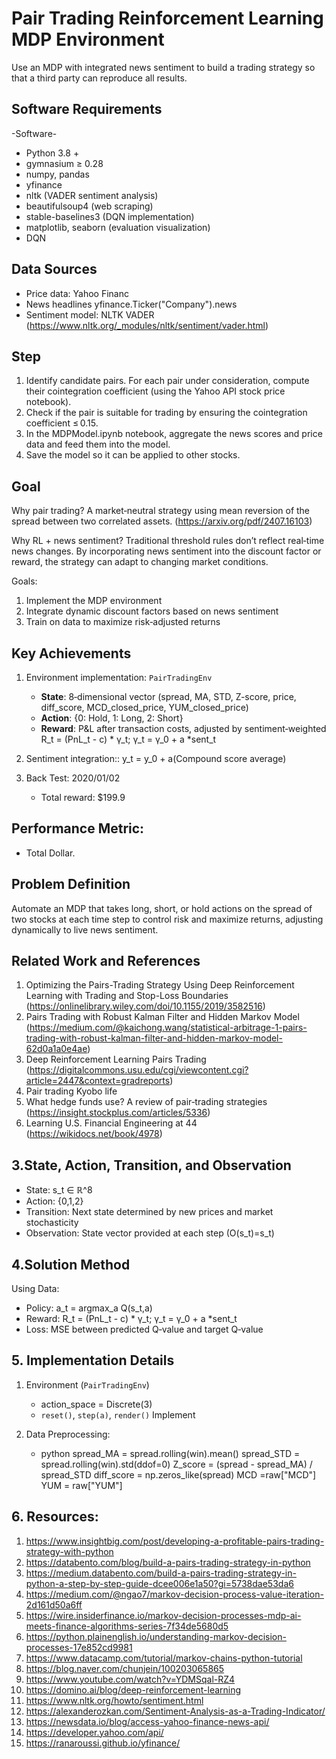 # Pair Trading Reinforcement Learning MDP Environment
Use an MDP with integrated news sentiment to build a trading strategy so that a third party can reproduce all results.

## Software Requirements

-Software-
 - Python 3.8 +  
  - gymnasium ≥ 0.28  
  - numpy, pandas  
  - yfinance
  - nltk (VADER sentiment analysis)  
  - beautifulsoup4 (web scraping)  
  - stable-baselines3 (DQN implementation)  
  - matplotlib, seaborn (evaluation visualization)
  - DQN

## Data Sources
- Price data: Yahoo Financ
- News headlines yfinance.Ticker("Company").news
- Sentiment model: NLTK VADER (https://www.nltk.org/_modules/nltk/sentiment/vader.html)

## Step
 1. Identify candidate pairs. For each pair under consideration, compute their cointegration coefficient (using the Yahoo API stock price notebook).
 2. Check if the pair is suitable for trading by ensuring the cointegration coefficient ≤ 0.15.
 3. In the MDPModel.ipynb notebook, aggregate the news scores and price data and feed them into the model.
 4. Save the model so it can be applied to other stocks.

## Goal
Why pair trading?
 A market‑neutral strategy using mean reversion of the spread between two correlated assets. (https://arxiv.org/pdf/2407.16103)
 
Why RL + news sentiment?
 Traditional threshold rules don’t reflect real‑time news changes. By incorporating news sentiment into the discount factor or reward, the strategy can adapt to changing market conditions.

Goals:
 1.  Implement the MDP environment
 2.  Integrate dynamic discount factors based on news sentiment
 3.  Train on data to maximize risk‑adjusted returns
  
## Key Achievements
1. Environment implementation: `PairTradingEnv`  
   - **State**: 8‑dimensional vector (spread, MA, STD, Z-score, price, diff_score, MCD_closed_price, YUM_closed_price)  
   - **Action**: {0: Hold, 1: Long, 2: Short}  
   - **Reward**: P&L after transaction costs, adjusted by sentiment‑weighted  R_t = (PnL_t - c) * γ_t; γ_t = γ_0 + a *sent_t
  
2. Sentiment integration::
   y_t = y_0 + a(Compound score average)
   
4. Back Test: 2020/01/02
   - Total reward: $199.9

## Performance Metric:
  - Total Dollar.

## Problem Definition
Automate an MDP that takes long, short, or hold actions on the spread of two stocks at each time step to control risk and maximize returns, adjusting dynamically to live news sentiment.

## Related Work and References
 1. Optimizing the Pairs-Trading Strategy Using Deep Reinforcement Learning with Trading and Stop-Loss Boundaries (https://onlinelibrary.wiley.com/doi/10.1155/2019/3582516)
 2. Pairs Trading with Robust Kalman Filter and Hidden Markov Model (https://medium.com/@kaichong.wang/statistical-arbitrage-1-pairs-trading-with-robust-kalman-filter-and-hidden-markov-model-62d0a1a0e4ae)
 3. Deep Reinforcement Learning Pairs Trading  (https://digitalcommons.usu.edu/cgi/viewcontent.cgi?article=2447&context=gradreports)
 4. Pair trading Kyobo life
 5. What hedge funds use? A review of pair‑trading strategies (https://insight.stockplus.com/articles/5336)
 6. Learning U.S. Financial Engineering at 44 (https://wikidocs.net/book/4978)

## 3.State, Action, Transition, and Observation
- State: s_t ∈ ℝ^8
- Action: {0,1,2}
- Transition:  Next state determined by new prices and market stochasticity
- Observation: State vector provided at each step (O(s_t)=s_t)

## 4.Solution Method

 Using Data:
 - Policy: a_t = argmax_a Q(s_t,a)
 - Reward: R_t = (PnL_t - c) * γ_t; γ_t = γ_0 + a *sent_t
 - Loss: MSE between predicted Q‑value and target Q‑value


## 5. Implementation Details
 1. Environment (`PairTradingEnv`)
    - action_space = Discrete(3)
    - `reset()`, `step(a)`, `render()` Implement
      
 2. Data Preprocessing:
    - python
  spread_MA = spread.rolling(win).mean()
  spread_STD = spread.rolling(win).std(ddof=0)
  Z_score = (spread - spread_MA) / spread_STD
  diff_score =  np.zeros_like(spread)
  MCD =raw["MCD"]
  YUM = raw["YUM"]

## 6. Resources:
1. https://www.insightbig.com/post/developing-a-profitable-pairs-trading-strategy-with-python
2. https://databento.com/blog/build-a-pairs-trading-strategy-in-python
3. https://medium.databento.com/build-a-pairs-trading-strategy-in-python-a-step-by-step-guide-dcee006e1a50?gi=5738dae53da6
4. https://medium.com/@ngao7/markov-decision-process-value-iteration-2d161d50a6ff
5. https://wire.insiderfinance.io/markov-decision-processes-mdp-ai-meets-finance-algorithms-series-7f34de5680d5
6. https://python.plainenglish.io/understanding-markov-decision-processes-17e852cd9981
7. https://www.datacamp.com/tutorial/markov-chains-python-tutorial
8. https://blog.naver.com/chunjein/100203065865
9. https://www.youtube.com/watch?v=YDMSqal-RZ4
10. https://domino.ai/blog/deep-reinforcement-learning
11. https://www.nltk.org/howto/sentiment.html
12. https://alexanderozkan.com/Sentiment-Analysis-as-a-Trading-Indicator/
13. https://newsdata.io/blog/access-yahoo-finance-news-api/
14. https://developer.yahoo.com/api/
15. https://ranaroussi.github.io/yfinance/

